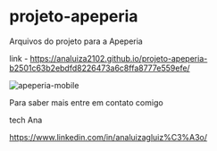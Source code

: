 # projeto-apeperia
Arquivos do projeto para a Apeperia


link - https://analuiza2102.github.io/projeto-apeperia-b2501c63b2ebdfd8226473a6c8ffa8777e559efe/


![apeperia-mobile](https://user-images.githubusercontent.com/103043108/223509640-2f88ce04-27b6-4ec8-b758-caeef0d0d621.png)



Para saber mais entre em contato comigo

tech Ana

https://www.linkedin.com/in/analuizagluiz%C3%A3o/
